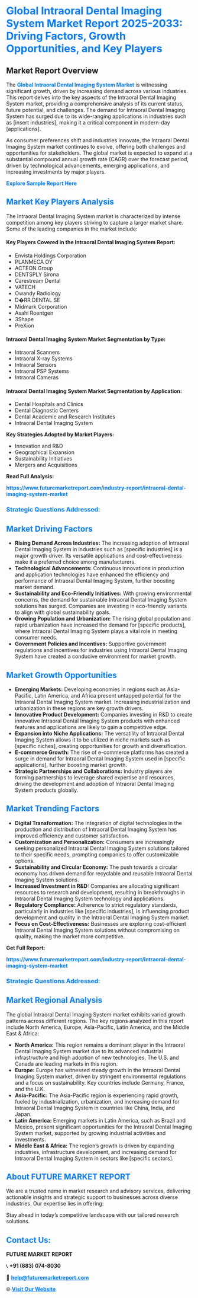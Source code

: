 <h1 style="color: #007BFF;">Global Intraoral Dental Imaging System Market Report 2025-2033: Driving Factors, Growth Opportunities, and Key Players</h1>

<section id="overview">
<h2>Market Report Overview</h2>
<p>The <a href="https://www.futuremarketreport.com/industry-report/intraoral-dental-imaging-system-market" style="color: #007BFF; text-decoration: none;"><strong>Global Intraoral Dental Imaging System Market</strong></a> is witnessing significant growth, driven by increasing demand across various industries. This report delves into the key aspects of the Intraoral Dental Imaging System market, providing a comprehensive analysis of its current status, future potential, and challenges. The demand for Intraoral Dental Imaging System has surged due to its wide-ranging applications in industries such as [insert industries], making it a critical component in modern-day [applications].</p>
<p>As consumer preferences shift and industries innovate, the Intraoral Dental Imaging System market continues to evolve, offering both challenges and opportunities for stakeholders. The global market is expected to expand at a substantial compound annual growth rate (CAGR) over the forecast period, driven by technological advancements, emerging applications, and increasing investments by major players.</p>
</section>

<section id="overview">
<p><a href="https://www.futuremarketreport.com/request-sample/reportId=127439" style="color: #007BFF; text-decoration: none;"><strong>Explore Sample Report Here</strong></a></p>
</section>

<section id="key-players">
<h2 style="color: #007BFF;">Market Key Players Analysis</h2>
<p>The Intraoral Dental Imaging System market is characterized by intense competition among key players striving to capture a larger market share. Some of the leading companies in the market include:</p>
<h4>Key Players Covered in the Intraoral Dental Imaging System Report:</h4>
<ul><li>Envista Holdings Corporation</li><li>PLANMECA OY</li><li>ACTEON Group</li><li>DENTSPLY Sirona</li><li>Carestream Dental</li><li>VATECH</li><li>Owandy Radiology</li><li>D�RR DENTAL SE</li><li>Midmark Corporation</li><li>Asahi Roentgen</li><li>3Shape</li><li>PreXion</li></ul>
<h4>Intraoral Dental Imaging System Market Segmentation by Type:</h4>
<ul><li>Intraoral Scanners</li><li>Intraoral X-ray Systems</li><li>Intraoral Sensors</li><li>Intraoral PSP Systems</li><li>Intraoral Cameras</li></ul>

<h4>Intraoral Dental Imaging System Market Segmentation by Application:</h4>
<ul><li>Dental Hospitals and Clinics</li><li>Dental Diagnostic Centers</li><li>Dental Academic and Research Institutes</li><li>Intraoral Dental Imaging System</li></ul>
<p><strong>Key Strategies Adopted by Market Players:</strong></p>
<ul>
<li>Innovation and R&D</li>
<li>Geographical Expansion</li>
<li>Sustainability Initiatives</li>
<li>Mergers and Acquisitions</li>
</ul>
</section>

<section>
<p><strong>Read Full Analysis: </strong></p><a href="https://www.futuremarketreport.com/industry-report/intraoral-dental-imaging-system-market" style="color: #007BFF; text-decoration: none;"><strong>https://www.futuremarketreport.com/industry-report/intraoral-dental-imaging-system-market</strong></a>
<h3 style="color: #007BFF;">Strategic Questions Addressed:</h3>
</section>

<section id="driving-factors">
<h2 style="color: #007BFF;">Market Driving Factors</h2>
<ul>
<li><strong>Rising Demand Across Industries:</strong> The increasing adoption of Intraoral Dental Imaging System in industries such as [specific industries] is a major growth driver. Its versatile applications and cost-effectiveness make it a preferred choice among manufacturers.</li>
<li><strong>Technological Advancements:</strong> Continuous innovations in production and application technologies have enhanced the efficiency and performance of Intraoral Dental Imaging System, further boosting market demand.</li>
<li><strong>Sustainability and Eco-Friendly Initiatives:</strong> With growing environmental concerns, the demand for sustainable Intraoral Dental Imaging System solutions has surged. Companies are investing in eco-friendly variants to align with global sustainability goals.</li>
<li><strong>Growing Population and Urbanization:</strong> The rising global population and rapid urbanization have increased the demand for [specific products], where Intraoral Dental Imaging System plays a vital role in meeting consumer needs.</li>
<li><strong>Government Policies and Incentives:</strong> Supportive government regulations and incentives for industries using Intraoral Dental Imaging System have created a conducive environment for market growth.</li>
</ul>
</section>

<section id="growth-opportunities">
<h2 style="color: #007BFF;">Market Growth Opportunities</h2>
<ul>
<li><strong>Emerging Markets:</strong> Developing economies in regions such as Asia-Pacific, Latin America, and Africa present untapped potential for the Intraoral Dental Imaging System market. Increasing industrialization and urbanization in these regions are key growth drivers.</li>
<li><strong>Innovative Product Development:</strong> Companies investing in R&D to create innovative Intraoral Dental Imaging System products with enhanced features and applications are likely to gain a competitive edge.</li>
<li><strong>Expansion into Niche Applications:</strong> The versatility of Intraoral Dental Imaging System allows it to be utilized in niche markets such as [specific niches], creating opportunities for growth and diversification.</li>
<li><strong>E-commerce Growth:</strong> The rise of e-commerce platforms has created a surge in demand for Intraoral Dental Imaging System used in [specific applications], further boosting market growth.</li>
<li><strong>Strategic Partnerships and Collaborations:</strong> Industry players are forming partnerships to leverage shared expertise and resources, driving the development and adoption of Intraoral Dental Imaging System products globally.</li>
</ul>
</section>

<section id="trending-factors">
<h2 style="color: #007BFF;">Market Trending Factors</h2>
<ul>
<li><strong>Digital Transformation:</strong> The integration of digital technologies in the production and distribution of Intraoral Dental Imaging System has improved efficiency and customer satisfaction.</li>
<li><strong>Customization and Personalization:</strong> Consumers are increasingly seeking personalized Intraoral Dental Imaging System solutions tailored to their specific needs, prompting companies to offer customizable options.</li>
<li><strong>Sustainability and Circular Economy:</strong> The push towards a circular economy has driven demand for recyclable and reusable Intraoral Dental Imaging System solutions.</li>
<li><strong>Increased Investment in R&D:</strong> Companies are allocating significant resources to research and development, resulting in breakthroughs in Intraoral Dental Imaging System technology and applications.</li>
<li><strong>Regulatory Compliance:</strong> Adherence to strict regulatory standards, particularly in industries like [specific industries], is influencing product development and quality in the Intraoral Dental Imaging System market.</li>
<li><strong>Focus on Cost-Effectiveness:</strong> Businesses are exploring cost-efficient Intraoral Dental Imaging System solutions without compromising on quality, making the market more competitive.</li>
</ul>
</section>

<section>
<p><strong>Get Full Report: </strong></p><a href="https://www.futuremarketreport.com/industry-report/intraoral-dental-imaging-system-market" style="color: #007BFF; text-decoration: none;"><strong>https://www.futuremarketreport.com/industry-report/intraoral-dental-imaging-system-market</strong></a>
<h3 style="color: #007BFF;">Strategic Questions Addressed:</h3>
</section>


<section id="regional-analysis">
<h2 style="color: #007BFF;">Market Regional Analysis</h2>
<p>The global Intraoral Dental Imaging System market exhibits varied growth patterns across different regions. The key regions analyzed in this report include North America, Europe, Asia-Pacific, Latin America, and the Middle East & Africa:</p>
<ul>
<li><strong>North America:</strong> This region remains a dominant player in the Intraoral Dental Imaging System market due to its advanced industrial infrastructure and high adoption of new technologies. The U.S. and Canada are leading markets in this region.</li>
<li><strong>Europe:</strong> Europe has witnessed steady growth in the Intraoral Dental Imaging System market, driven by stringent environmental regulations and a focus on sustainability. Key countries include Germany, France, and the U.K.</li>
<li><strong>Asia-Pacific:</strong> The Asia-Pacific region is experiencing rapid growth, fueled by industrialization, urbanization, and increasing demand for Intraoral Dental Imaging System in countries like China, India, and Japan.</li>
<li><strong>Latin America:</strong> Emerging markets in Latin America, such as Brazil and Mexico, present significant opportunities for the Intraoral Dental Imaging System market, supported by growing industrial activities and investments.</li>
<li><strong>Middle East & Africa:</strong> The region’s growth is driven by expanding industries, infrastructure development, and increasing demand for Intraoral Dental Imaging System in sectors like [specific sectors].</li>
</ul>
</section>

<footer>
<h2 style="color: #007BFF;">About FUTURE MARKET REPORT</h2>
<p>We are a trusted name in market research and advisory services, delivering actionable insights and strategic support to businesses across diverse industries. Our expertise lies in offering:</p>

<p>Stay ahead in today’s competitive landscape with our tailored research solutions.</p>

<h2 style="color: #007BFF;">Contact Us:</h2>
<p><strong>FUTURE MARKET REPORT</strong></p>
<p>📞 <strong>+91 (883) 074-8030</strong></p>
<p>📧 <strong><a href="mailto:help@futuremarketreport.com" style="color: #007BFF;">help@futuremarketreport.com</a></strong></p>
<p>🌐 <strong><a href="https://www.futuremarketreport.com/" style="color: #007BFF;">Visit Our Website</a></strong></p>
</footer>